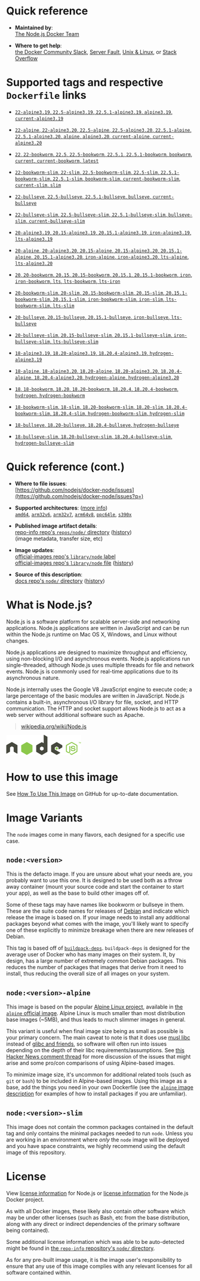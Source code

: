 <!--

********************************************************************************

WARNING:

    DO NOT EDIT "node/README.md"

    IT IS AUTO-GENERATED

    (from the other files in "node/" combined with a set of templates)

********************************************************************************

-->

# Quick reference

-	**Maintained by**:  
	[The Node.js Docker Team](https://github.com/nodejs/docker-node)

-	**Where to get help**:  
	[the Docker Community Slack](https://dockr.ly/comm-slack), [Server Fault](https://serverfault.com/help/on-topic), [Unix & Linux](https://unix.stackexchange.com/help/on-topic), or [Stack Overflow](https://stackoverflow.com/help/on-topic)

# Supported tags and respective `Dockerfile` links

-	[`22-alpine3.19`, `22.5-alpine3.19`, `22.5.1-alpine3.19`, `alpine3.19`, `current-alpine3.19`](https://github.com/nodejs/docker-node/blob/1f1f3a626ff1c6738c04e9917f01d1051eacaa74/22/alpine3.19/Dockerfile)

-	[`22-alpine`, `22-alpine3.20`, `22.5-alpine`, `22.5-alpine3.20`, `22.5.1-alpine`, `22.5.1-alpine3.20`, `alpine`, `alpine3.20`, `current-alpine`, `current-alpine3.20`](https://github.com/nodejs/docker-node/blob/1f1f3a626ff1c6738c04e9917f01d1051eacaa74/22/alpine3.20/Dockerfile)

-	[`22`, `22-bookworm`, `22.5`, `22.5-bookworm`, `22.5.1`, `22.5.1-bookworm`, `bookworm`, `current`, `current-bookworm`, `latest`](https://github.com/nodejs/docker-node/blob/1f1f3a626ff1c6738c04e9917f01d1051eacaa74/22/bookworm/Dockerfile)

-	[`22-bookworm-slim`, `22-slim`, `22.5-bookworm-slim`, `22.5-slim`, `22.5.1-bookworm-slim`, `22.5.1-slim`, `bookworm-slim`, `current-bookworm-slim`, `current-slim`, `slim`](https://github.com/nodejs/docker-node/blob/1f1f3a626ff1c6738c04e9917f01d1051eacaa74/22/bookworm-slim/Dockerfile)

-	[`22-bullseye`, `22.5-bullseye`, `22.5.1-bullseye`, `bullseye`, `current-bullseye`](https://github.com/nodejs/docker-node/blob/1f1f3a626ff1c6738c04e9917f01d1051eacaa74/22/bullseye/Dockerfile)

-	[`22-bullseye-slim`, `22.5-bullseye-slim`, `22.5.1-bullseye-slim`, `bullseye-slim`, `current-bullseye-slim`](https://github.com/nodejs/docker-node/blob/1f1f3a626ff1c6738c04e9917f01d1051eacaa74/22/bullseye-slim/Dockerfile)

-	[`20-alpine3.19`, `20.15-alpine3.19`, `20.15.1-alpine3.19`, `iron-alpine3.19`, `lts-alpine3.19`](https://github.com/nodejs/docker-node/blob/619b871fb3d89dc6d6333914b46bf526e781eec5/20/alpine3.19/Dockerfile)

-	[`20-alpine`, `20-alpine3.20`, `20.15-alpine`, `20.15-alpine3.20`, `20.15.1-alpine`, `20.15.1-alpine3.20`, `iron-alpine`, `iron-alpine3.20`, `lts-alpine`, `lts-alpine3.20`](https://github.com/nodejs/docker-node/blob/619b871fb3d89dc6d6333914b46bf526e781eec5/20/alpine3.20/Dockerfile)

-	[`20`, `20-bookworm`, `20.15`, `20.15-bookworm`, `20.15.1`, `20.15.1-bookworm`, `iron`, `iron-bookworm`, `lts`, `lts-bookworm`, `lts-iron`](https://github.com/nodejs/docker-node/blob/619b871fb3d89dc6d6333914b46bf526e781eec5/20/bookworm/Dockerfile)

-	[`20-bookworm-slim`, `20-slim`, `20.15-bookworm-slim`, `20.15-slim`, `20.15.1-bookworm-slim`, `20.15.1-slim`, `iron-bookworm-slim`, `iron-slim`, `lts-bookworm-slim`, `lts-slim`](https://github.com/nodejs/docker-node/blob/619b871fb3d89dc6d6333914b46bf526e781eec5/20/bookworm-slim/Dockerfile)

-	[`20-bullseye`, `20.15-bullseye`, `20.15.1-bullseye`, `iron-bullseye`, `lts-bullseye`](https://github.com/nodejs/docker-node/blob/619b871fb3d89dc6d6333914b46bf526e781eec5/20/bullseye/Dockerfile)

-	[`20-bullseye-slim`, `20.15-bullseye-slim`, `20.15.1-bullseye-slim`, `iron-bullseye-slim`, `lts-bullseye-slim`](https://github.com/nodejs/docker-node/blob/619b871fb3d89dc6d6333914b46bf526e781eec5/20/bullseye-slim/Dockerfile)

-	[`18-alpine3.19`, `18.20-alpine3.19`, `18.20.4-alpine3.19`, `hydrogen-alpine3.19`](https://github.com/nodejs/docker-node/blob/619b871fb3d89dc6d6333914b46bf526e781eec5/18/alpine3.19/Dockerfile)

-	[`18-alpine`, `18-alpine3.20`, `18.20-alpine`, `18.20-alpine3.20`, `18.20.4-alpine`, `18.20.4-alpine3.20`, `hydrogen-alpine`, `hydrogen-alpine3.20`](https://github.com/nodejs/docker-node/blob/619b871fb3d89dc6d6333914b46bf526e781eec5/18/alpine3.20/Dockerfile)

-	[`18`, `18-bookworm`, `18.20`, `18.20-bookworm`, `18.20.4`, `18.20.4-bookworm`, `hydrogen`, `hydrogen-bookworm`](https://github.com/nodejs/docker-node/blob/619b871fb3d89dc6d6333914b46bf526e781eec5/18/bookworm/Dockerfile)

-	[`18-bookworm-slim`, `18-slim`, `18.20-bookworm-slim`, `18.20-slim`, `18.20.4-bookworm-slim`, `18.20.4-slim`, `hydrogen-bookworm-slim`, `hydrogen-slim`](https://github.com/nodejs/docker-node/blob/619b871fb3d89dc6d6333914b46bf526e781eec5/18/bookworm-slim/Dockerfile)

-	[`18-bullseye`, `18.20-bullseye`, `18.20.4-bullseye`, `hydrogen-bullseye`](https://github.com/nodejs/docker-node/blob/619b871fb3d89dc6d6333914b46bf526e781eec5/18/bullseye/Dockerfile)

-	[`18-bullseye-slim`, `18.20-bullseye-slim`, `18.20.4-bullseye-slim`, `hydrogen-bullseye-slim`](https://github.com/nodejs/docker-node/blob/619b871fb3d89dc6d6333914b46bf526e781eec5/18/bullseye-slim/Dockerfile)

# Quick reference (cont.)

-	**Where to file issues**:  
	[https://github.com/nodejs/docker-node/issues](https://github.com/nodejs/docker-node/issues?q=)

-	**Supported architectures**: ([more info](https://github.com/docker-library/official-images#architectures-other-than-amd64))  
	[`amd64`](https://hub.docker.com/r/amd64/node/), [`arm32v6`](https://hub.docker.com/r/arm32v6/node/), [`arm32v7`](https://hub.docker.com/r/arm32v7/node/), [`arm64v8`](https://hub.docker.com/r/arm64v8/node/), [`ppc64le`](https://hub.docker.com/r/ppc64le/node/), [`s390x`](https://hub.docker.com/r/s390x/node/)

-	**Published image artifact details**:  
	[repo-info repo's `repos/node/` directory](https://github.com/docker-library/repo-info/blob/master/repos/node) ([history](https://github.com/docker-library/repo-info/commits/master/repos/node))  
	(image metadata, transfer size, etc)

-	**Image updates**:  
	[official-images repo's `library/node` label](https://github.com/docker-library/official-images/issues?q=label%3Alibrary%2Fnode)  
	[official-images repo's `library/node` file](https://github.com/docker-library/official-images/blob/master/library/node) ([history](https://github.com/docker-library/official-images/commits/master/library/node))

-	**Source of this description**:  
	[docs repo's `node/` directory](https://github.com/docker-library/docs/tree/master/node) ([history](https://github.com/docker-library/docs/commits/master/node))

# What is Node.js?

Node.js is a software platform for scalable server-side and networking applications. Node.js applications are written in JavaScript and can be run within the Node.js runtime on Mac OS X, Windows, and Linux without changes.

Node.js applications are designed to maximize throughput and efficiency, using non-blocking I/O and asynchronous events. Node.js applications run single-threaded, although Node.js uses multiple threads for file and network events. Node.js is commonly used for real-time applications due to its asynchronous nature.

Node.js internally uses the Google V8 JavaScript engine to execute code; a large percentage of the basic modules are written in JavaScript. Node.js contains a built-in, asynchronous I/O library for file, socket, and HTTP communication. The HTTP and socket support allows Node.js to act as a web server without additional software such as Apache.

> [wikipedia.org/wiki/Node.js](https://en.wikipedia.org/wiki/Node.js)

![logo](https://raw.githubusercontent.com/docker-library/docs/01c12653951b2fe592c1f93a13b4e289ada0e3a1/node/logo.png)

# How to use this image

See [How To Use This Image](https://github.com/nodejs/docker-node/blob/master/README.md#how-to-use-this-image) on GitHub for up-to-date documentation.

# Image Variants

The `node` images come in many flavors, each designed for a specific use case.

## `node:<version>`

This is the defacto image. If you are unsure about what your needs are, you probably want to use this one. It is designed to be used both as a throw away container (mount your source code and start the container to start your app), as well as the base to build other images off of.

Some of these tags may have names like bookworm or bullseye in them. These are the suite code names for releases of [Debian](https://wiki.debian.org/DebianReleases) and indicate which release the image is based on. If your image needs to install any additional packages beyond what comes with the image, you'll likely want to specify one of these explicitly to minimize breakage when there are new releases of Debian.

This tag is based off of [`buildpack-deps`](https://hub.docker.com/_/buildpack-deps/). `buildpack-deps` is designed for the average user of Docker who has many images on their system. It, by design, has a large number of extremely common Debian packages. This reduces the number of packages that images that derive from it need to install, thus reducing the overall size of all images on your system.

## `node:<version>-alpine`

This image is based on the popular [Alpine Linux project](https://alpinelinux.org), available in [the `alpine` official image](https://hub.docker.com/_/alpine). Alpine Linux is much smaller than most distribution base images (~5MB), and thus leads to much slimmer images in general.

This variant is useful when final image size being as small as possible is your primary concern. The main caveat to note is that it does use [musl libc](https://musl.libc.org) instead of [glibc and friends](https://www.etalabs.net/compare_libcs.html), so software will often run into issues depending on the depth of their libc requirements/assumptions. See [this Hacker News comment thread](https://news.ycombinator.com/item?id=10782897) for more discussion of the issues that might arise and some pro/con comparisons of using Alpine-based images.

To minimize image size, it's uncommon for additional related tools (such as `git` or `bash`) to be included in Alpine-based images. Using this image as a base, add the things you need in your own Dockerfile (see the [`alpine` image description](https://hub.docker.com/_/alpine/) for examples of how to install packages if you are unfamiliar).

## `node:<version>-slim`

This image does not contain the common packages contained in the default tag and only contains the minimal packages needed to run `node`. Unless you are working in an environment where *only* the `node` image will be deployed and you have space constraints, we highly recommend using the default image of this repository.

# License

View [license information](https://github.com/nodejs/node/blob/master/LICENSE) for Node.js or [license information](https://github.com/nodejs/docker-node/blob/master/LICENSE) for the Node.js Docker project.

As with all Docker images, these likely also contain other software which may be under other licenses (such as Bash, etc from the base distribution, along with any direct or indirect dependencies of the primary software being contained).

Some additional license information which was able to be auto-detected might be found in [the `repo-info` repository's `node/` directory](https://github.com/docker-library/repo-info/tree/master/repos/node).

As for any pre-built image usage, it is the image user's responsibility to ensure that any use of this image complies with any relevant licenses for all software contained within.
